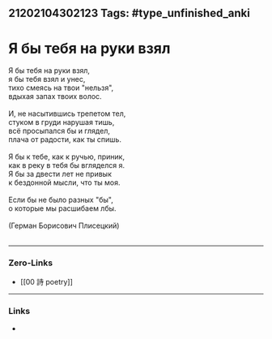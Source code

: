 21202104302123
Tags: #type_unfinished_anki
---
# Я бы тебя на руки взял

Я бы тебя на руки взял, <br>я бы тебя взял и унес, <br>тихо смеясь на твои "нельзя", <br>вдыхая запах твоих волос.<br><br>И, не насытившись трепетом тел, <br>стуком в груди нарушая тишь, <br>всё просыпался бы и глядел, <br>плача от радости, как ты спишь.<br><br>Я бы к тебе, как к ручью, приник, <br>как в реку в тебя бы вгляделся я. <br>Я бы за двести лет не привык <br>к бездонной мысли, что ты моя.<br><br>Если бы не было разных "бы", <br>о которые мы расшибаем лбы.<br><br>(Герман Борисович Плисецкий)<br><br>

---
### Zero-Links
- [[00 詩 poetry]]
---
### Links
-